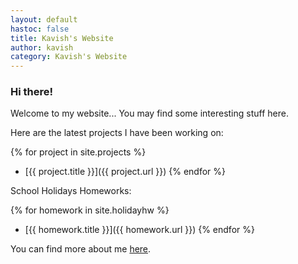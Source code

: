 ```yaml
---
layout: default
hastoc: false
title: Kavish's Website
author: kavish
category: Kavish's Website
---
```


### Hi there!

Welcome to my website... You may find some interesting stuff here.

Here are the latest projects I have been working on:

{% for project in site.projects %}
  * [{{ project.title }}]({{ project.url }})
{% endfor %}

School Holidays Homeworks:

{% for homework in site.holidayhw %}
  * [{{ homework.title }}]({{ homework.url }})
{% endfor %}

You can find more about me [here](/about).